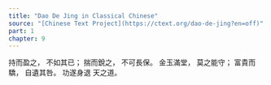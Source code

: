 ```yaml
---
title: "Dao De Jing in Classical Chinese"
source: "[Chinese Text Project](https://ctext.org/dao-de-jing?en=off)"
part: 1
chapter: 9
---
```

持而盈之，
不如其已；
揣而銳之，
不可長保。
金玉滿堂，
莫之能守；
富貴而驕，
自遺其咎。
功遂身退
天之道。